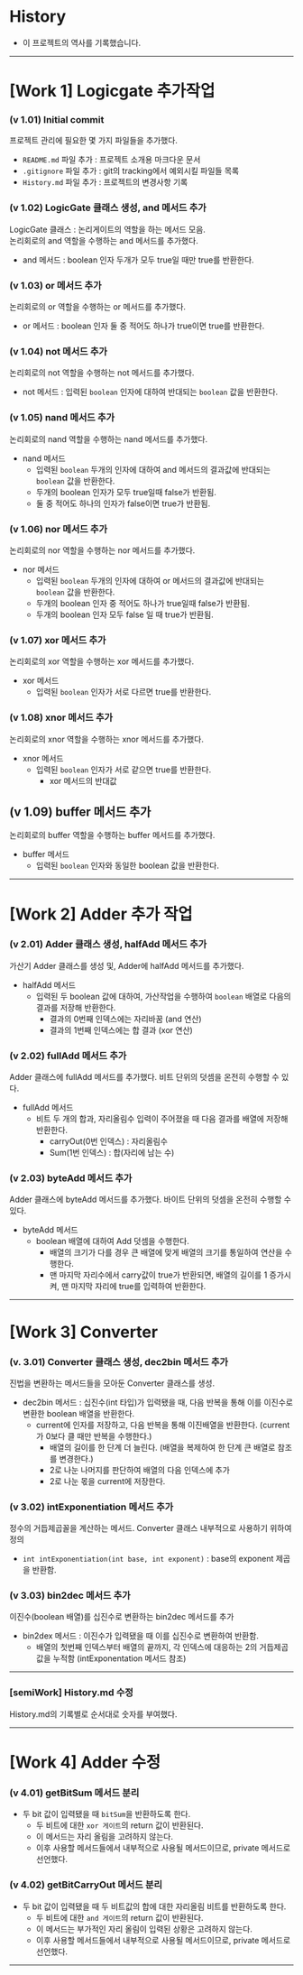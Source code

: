 
# History

- 이 프로젝트의 역사를 기록했습니다.

---

# [Work 1] Logicgate 추가작업

### (v 1.01) Initial commit

프로젝트 관리에 필요한 몇 가지 파일들을 추가했다.

- `README.md` 파일 추가 : 프로젝트 소개용 마크다운 문서
- `.gitignore` 파일 추가 : git의 tracking에서 예외시킬 파일들 목록
- `History.md` 파일 추가 : 프로젝트의 변경사항 기록

### (v 1.02) LogicGate 클래스 생성, and 메서드 추가

LogicGate 클래스 : 논리게이트의 역할을 하는 메서드 모음.  
논리회로의 and 역할을 수행하는 and 메서드를 추가했다.

- and 메서드 : boolean 인자 두개가 모두 true일 때만 true를 반환한다.

### (v 1.03) or 메서드 추가  

논리회로의 or 역할을 수행하는 or 메서드를 추가했다.  

- or 메서드 : boolean 인자 둘 중 적어도 하나가 true이면 true를 반환한다.

### (v 1.04) not 메서드 추가

논리회로의 not 역할을 수행하는 not 메서드를 추가했다.

- not 메서드 : 입력된 `boolean` 인자에 대하여 반대되는 `boolean` 값을 반환한다.

### (v 1.05) nand 메서드 추가

논리회로의 nand 역할을 수행하는 nand 메서드를 추가했다.  

- nand 메서드
    - 입력된 `boolean` 두개의 인자에 대하여 and 메서드의 결과값에 반대되는 `boolean` 값을 반환한다.
    - 두개의 boolean 인자가 모두 true일때 false가 반환됨.
    - 둘 중 적어도 하나의 인자가 false이면 true가 반환됨.

### (v 1.06) nor 메서드 추가  

논리회로의 nor 역할을 수행하는 nor 메서드를 추가했다.  

- nor 메서드
  - 입력된 `boolean` 두개의 인자에 대하여 or 메서드의 결과값에 반대되는 `boolean` 값을 반환한다.
  - 두개의 boolean 인자 중 적어도 하나가 true일때 false가 반환됨.
  - 두개의 boolean 인자 모두 false 일 때 true가 반환됨.

### (v 1.07) xor 메서드 추가

논리회로의 xor 역할을 수행하는 xor 메서드를 추가했다.  

- xor 메서드
  - 입력된 `boolean` 인자가 서로 다르면 true를 반환한다.

### (v 1.08) xnor 메서드 추가

논리회로의 xnor 역할을 수행하는 xnor 메서드를 추가했다.

- xnor 메서드
  - 입력된 `boolean` 인자가 서로 같으면 true를 반환한다.
    - xor 메서드의 반대값

## (v 1.09) buffer 메서드 추가  

논리회로의 buffer 역할을 수행하는 buffer 메서드를 추가했다.  

- buffer 메서드
  - 입력된 `boolean` 인자와 동일한 boolean 값을 반환한다.

---

# [Work 2] Adder 추가 작업

### (v 2.01) Adder 클래스 생성, halfAdd 메서드 추가

가산기 Adder 클래스를 생성 및, Adder에 halfAdd 메서드를 추가했다.

- halfAdd 메서드
  - 입력된 두 boolean 값에 대하여, 가산작업을 수행하여 `boolean` 배열로 다음의 결과를 저장해 반환한다.
    - 결과의 0번째 인덱스에는 자리바꿈 (and 연산)
    - 결과의 1번째 인덱스에는 합 결과 (xor 연산)

### (v 2.02) fullAdd 메서드 추가

Adder 클래스에 fullAdd 메서드를 추가했다.
비트 단위의 덧셈을 온전히 수행할 수 있다.

- fullAdd 메서드
  - 비트 두 개의 합과, 자리올림수 입력이 주어졌을 때 다음 결과를 배열에 저장해 반환한다.
    - carryOut(0번 인덱스) : 자리올림수
    - Sum(1번 인덱스) : 합(자리에 남는 수)

### (v 2.03) byteAdd 메서드 추가

Adder 클래스에 byteAdd 메서드를 추가했다.
바이트 단위의 덧셈을 온전히 수행할 수 있다.

- byteAdd 메서드
  - boolean 배열에 대하여 Add 덧셈을 수행한다.
    - 배열의 크기가 다를 경우 큰 배열에 맞게 배열의 크기를 통일하여 연산을 수행한다.
    - 맨 마지막 자리수에서 carry값이 true가 반환되면, 배열의 길이를 1 증가시켜, 맨 마지막 자리에 true를 입력하여 반환한다.

---

# [Work 3] Converter

### (v. 3.01) Converter 클래스 생성, dec2bin 메서드 추가

진법을 변환하는 메서드들을 모아둔 Converter 클래스를 생성.

- dec2bin 메서드 : 십진수(int 타입)가 입력됐을 때, 다음 반복을 통해 이를 이진수로 변환한 boolean 배열을 반환한다.
  - current에 인자를 저장하고, 다음 반복을 통해 이진배열을 반환한다. (current가 0보다 클 때만 반복을 수행한다.)
    - 배열의 길이를 한 단계 더 늘린다. (배열을 복제하여 한 단계 큰 배열로 참조를 변경한다.)
    - 2로 나눈 나머지를 판단하여 배열의 다음 인덱스에 추가
    - 2로 나눈 몫을 current에 저장한다.


### (v 3.02) intExponentiation 메서드 추가

정수의 거듭제곱꼴을 계산하는 메서드. Converter 클래스 내부적으로 사용하기 위하여 정의

- `int intExponentiation(int base, int exponent)` : base의 exponent 제곱을 반환함.

### (v 3.03) bin2dec 메서드 추가

이진수(boolean 배열)를 십진수로 변환하는 bin2dec 메서드를 추가

- bin2dex 메서드 : 이진수가 입력됐을 때 이를 십진수로 변환하여 반환함.
  - 배열의 첫번째 인덱스부터 배열의 끝까지, 각 인덱스에 대응하는 2의 거듭제곱값을 누적함 (intExponentation 메서드 참조)
  
---

### [semiWork] History.md 수정

History.md의 기록별로 순서대로 숫자를 부여했다.

---

# [Work 4] Adder 수정

### (v 4.01) getBitSum 메서드 분리

- 두 bit 값이 입력됐을 때 `bitSum`을 반환하도록 한다.
  - 두 비트에 대한 `xor 게이트`의 return 값이 반환된다.
  - 이 메서드는 자리 올림을 고려하지 않는다.
  - 이후 사용할 메서드들에서 내부적으로 사용될 메서드이므로, private 메서드로 선언했다.

### (v 4.02) getBitCarryOut 메서드 분리

- 두 bit 값이 입력됐을 때 두 비트값의 합에 대한 자리올림 비트를 반환하도록 한다.
  - 두 비트에 대한 `and 게이트`의 return 값이 반환된다.
  - 이 메서드는 부가적인 자리 올림이 입력된 상황은 고려하지 않는다.
  - 이후 사용할 메서드들에서 내부적으로 사용될 메서드이므로, private 메서드로 선언했다.

---
